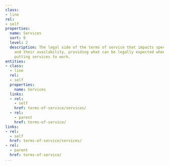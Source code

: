 ```yaml
---
class:
- line
rel:
- self
properties:
  name: Services
  sort: 9
  level: 2
  description: The legal side of the terms of service that impacts specific services
    and their availability, providing what can be legally expected when it comes to
    putting services to work.
entities:
- class:
  - line
  rel:
  - self
  properties:
    name: Services
  links:
  - rel:
    - self
    href: terms-of-service/services/
  - rel:
    - parent
    href: terms-of-service/
links:
- rel:
  - self
  href: terms-of-service/services/
- rel:
  - parent
  href: terms-of-service/
...
```

